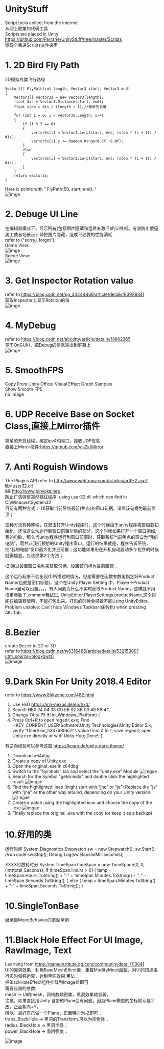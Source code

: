 # UnityStuff  
Script tools collect from the internet  
从网上收集的代码工具  
Scripts are placed in Unity https://github.com/Ferrarie/UnityStuff/tree/master/Scripts  
源码全丢进Scripts文件夹里

# 1. 2D Bird Fly Path  
2D模拟鸟类飞行路径  

    Vector3[] FlyPath(int length, Vector3 start, Vector3 end)
    {
        Vector3[] vector3s = new Vector3[length];
        float dis = Vector3.Distance(start, end);
        float step = dis / (length + 1);//每步的长度

        for (int i = 0; i < vector3s.Length; i++)
        {
            if (i % 3 == 0)
            {
                vector3s[i] = Vector3.Lerp(start, end, (step * (i + 1)) / dis);
                vector3s[i].y += Random.Range(0.5f, 0.8f);
            }
            else
            {
                vector3s[i] = Vector3.Lerp(start, end, (step * (i + 1)) / dis);
            }
        }
        return vector3s;
    }
Here is points with " FlyPath(50, start, end); "  
![imge](https://github.com/Ferrarie/UnityStuff/blob/master/Texture/BirdFlyPath.png)  

# 2. Debuge UI Line
在编辑器模式下，显示所有(包括图片隐藏和组建未激活)的UI外框。有效防止傻逼美工或者场景设计师把图片隐藏，造成不必要的性能消耗  
refer to ("sorry,I forgot");  
Game View:  
![imge](https://github.com/Ferrarie/UnityStuff/blob/master/Texture/DebugUILine_GameView.png)  
Scene View:  
![imge](https://github.com/Ferrarie/UnityStuff/blob/master/Texture/DebugUILine_SceneView.png)  

# 3. Get Inspector Rotation value  
refer to https://blog.csdn.net/qq_34444468/article/details/83929841  
获取Inspector上显示Rotaion的值  
![imge](https://github.com/Ferrarie/UnityStuff/blob/master/Texture/GetInspectorRotation.png)

# 4. MyDebug
refer to https://blog.csdn.net/abcdtty/article/details/18862265  
基于OnGUI()，把Debug的信息输出到屏幕上  
![imge](https://github.com/Ferrarie/UnityStuff/blob/master/Texture/MyDebug.png)

# 5. SmoothFPS
Copy From Unity Offical Visual Effect Graph Samples  
Show Smooth FPS  
no Image  

# 6. UDP Receive Base on Socket Class,直接上Mirror插件
简单的开启线程，绑定ipv4和端口，接收UDP信息  
直接上Mirror插件:https://github.com/vis2k/Mirror

# 7. Anti Roguish Windows
The Plugins API refer to http://www.webtropy.com/articles/art9-2.asp?lib=user32.dll  
&& http://www.pinvoke.net/  
防止广告弹窗突然挡住程序, using user32.dll which can find in C:\Windows\System32  
目前有两种方式：
  (1)获取当前系统最前(焦点)的窗口句柄，设置该句柄为最前置顶；  
  
  这种方法有种弊端，在双击打开Unity程序时，这个时候由于unity程序需要加载初始化，还没这么快运行到窗口前置功能的部分，这个时候如果打开一个窗口例如,我的电脑，那么当unity程序运行到窗口前置时，获取系统当前焦点的窗口为“我的电脑”，而并非我们预想的Unity程序窗口，运行的结果就是，程序告诉系统，把“我的电脑”窗口最大化并且前置；这功能如果用在开机自动启动多个程序的时候就很尴尬，应该换第2个方法；  
  
  (2)通过设置窗口名称来获取句柄，设置该句柄为最前置顶；
  
  这个运行起来不会出现(1)所描述的情况，但是需要在函数参数里指定好Product Name(也就是窗口标题)，这个在Unity Player Setting 中，Player->Product Name里可以设置。。。。有人问我为什么不实时获取Product Name，这样就不用指定参数了,emmmm我试过, UnityEditor.PlayerSettings.productName,这个只能在编辑器使用，不能打包出来。打包的时候会报错不能Using UnityEditor。
Problem unsolve: Can't hide Windows Taskbar(任务栏) when pressing Alt+Tab.  

# 8.Bezier
create Bezier in 2D or 3D  
refer to https://blog.csdn.net/w6316485/article/details/53215380?utm_source=blogxgwz0  
![image](https://github.com/Ferrarie/UnityStuff/blob/master/Texture/Bezier_2Demension.gif)

# 9.Dark Skin For Unity 2018.4 Editor
refer to https://www.8bitzone.com/482.html
1. Use HxD https://mh-nexus.de/en/hxd/
2. Search HEX 74 04 33 C0 EB 02 8B 03 48 8B 4C
3. Change 74 to 75
if( in_Windows_Platform)
{
  4. Press Ctrl+R to open regedit.exe;
     Find HKEY_CURRENT_USER\Software\Unity Technologies\Unity Editor 5.x;
     verify "UserSkin_h307680651"s value from 0 to 1;
     save regedit;
     open Unity.exe directly or with Unity Hub;
     Done!;
}


有逆向经验可以参考这篇 https://kosro.de/unity-dark-theme/
1. Download x64dbg
2. Create a copy of Unity.exe
3. Open the original .exe in x64dbg
4. Switch to the "Symbols" tab and select the "unity.exe" Module
![imgae](https://github.com/Ferrarie/UnityStuff/blob/master/Texture/Unity-Reverse-Step-1.jpg)
5. Search for the Symbol "getskinidx" and double click the highlighted result
![imgae](https://github.com/Ferrarie/UnityStuff/blob/master/Texture/Unity-Reverse-Step-2.jpg)
6. Find the highlighted lines (might start with "jne" or "je")
Replace the "je" with "jne" or the other way around, depending on your Unity version
![imgae](https://github.com/Ferrarie/UnityStuff/blob/master/Texture/Unity-Reverse-Step-3.jpg)
7. Create a patch using the highlighted icon and choose the copy of the .exe
![imgae](https://github.com/Ferrarie/UnityStuff/blob/master/Texture/Unity-Reverse-Step-4.jpg)
8. Finally replace the original .exe with the copy (or keep it as a backup)

# 10.好用的类
运行时间
System.Diagnostics.Stopwatch sw =  new Stopwatch();
sw.Start();
//run code
sw.Stop();
Debug.Log(sw.ElapsedMilliseconds);

XXXX秒数转时分
System.TimeSpan timeSpan = new TimeSpane(0, 0, (int)total_Seconds);
if (timeSpan.Hours > 0)
{
    temp = timeSpan.Hours.ToString() + ":" + timeSpan.Minutes.ToString() + ":" + timeSpan.Seconds.ToString();
}
else
{
    temp =  timeSpan.Minutes.ToString() + ":" + timeSpan.Seconds.ToString();
}

# 10.SingleTonBase<T>
继承自MonoBehavior的范型单例
    
# 11.Black Hole Effect For UI Image, RawImage, Text
Learning from https://gameinstitute.qq.com/community/detail/113641  
UI的黑洞效果，利用BaseMeshEffect类，重载ModifyMesh函数，对UI的顶点进行实时偏移运算，达到黑洞效果 
用法：  
把BlackHoleEffect组件挂载到Image处即可  
需要设置的参数:  
mesh -> UI的mesh，网格数越密集，黑洞效果越显著，  
注意，如果直接用Unity 自带的Plane会有问题，因为Plane模型的坐标默认是平放，正面朝向+Y，  
所以，最好自己做一个Plane，正面朝向为-Z即可；  
trans_BlackHole -> 黑洞的Transform,可以为空物体；  
radius_BlackHole -> 黑洞半径；  
power_BlackHole -> 吸附强度；  

![image](https://github.com/Ferrarie/UnityStuff/blob/master/Texture/BlackHoleEffect.gif)  
    
  
